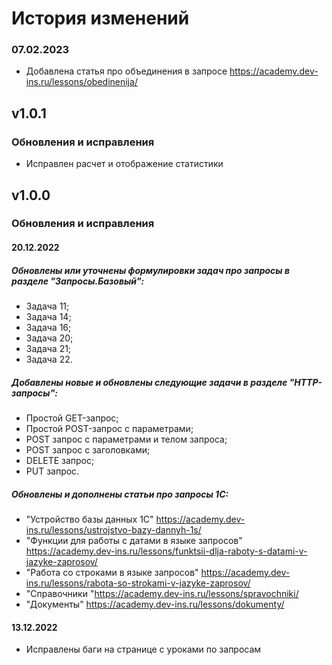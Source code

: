 # История изменений

### 07.02.2023
- Добавлена статья про объединения в запросе https://academy.dev-ins.ru/lessons/obedinenija/

## v1.0.1

### Обновления и исправления

- Исправлен расчет и отображение статистики

## v1.0.0

### Обновления и исправления
#### 20.12.2022 
##### Обновлены или уточнены формулировки задач про запросы в разделе "Запросы.Базовый": 
- Задача 11; 
- Задача 14; 
- Задача 16; 
- Задача 20; 
- Задача 21; 
- Задача 22. 

##### Добавлены новые и обновлены следующие задачи в разделе "HTTP-запросы": 
- Простой GET-запрос; 
- Простой POST-запрос с параметрами; 
- POST запрос с параметрами и телом запроса; 
- POST запрос с заголовками; 
- DELETE запрос;  
- PUT запрос.

#####  Обновлены и дополнены статьи про запросы 1С: 
- "Устройство базы данных 1С" https://academy.dev-ins.ru/lessons/ustrojstvo-bazy-dannyh-1s/
- "Функции для работы с датами в языке запросов" https://academy.dev-ins.ru/lessons/funktsii-dlja-raboty-s-datami-v-jazyke-zaprosov/
- "Работа со строками в языке запросов" https://academy.dev-ins.ru/lessons/rabota-so-strokami-v-jazyke-zaprosov/
- "Справочники "https://academy.dev-ins.ru/lessons/spravochniki/
- "Документы" https://academy.dev-ins.ru/lessons/dokumenty/

#### 13.12.2022 
- Исправлены баги на странице с уроками по запросам



